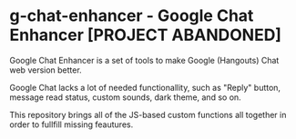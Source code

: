 # g-chat-enhancer - Google Chat Enhancer [PROJECT ABANDONED]

Google Chat Enhancer is a set of tools to make Google (Hangouts) Chat web version better.

Google Chat lacks a lot of needed functionallity, such as "Reply" button, message read status, custom sounds, dark theme, and so on.

This repository brings all of the JS-based custom functions all together in order to fullfill missing feautures.

